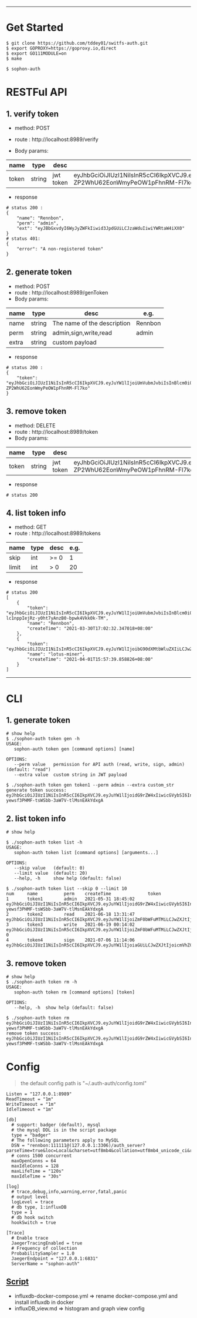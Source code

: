
---
# Get Started
```
$ git clone https://github.com/tddey01/switfs-auth.git
$ export GOPROXY=https://goproxy.io,direct
$ export GO111MODULE=on
$ make

$ sophon-auth
```

# RESTFul API
## 1. verify token
- method: POST
- route : http://localhost:8989/verify

- Body params:

name | type | desc |e.g.
---|---|---|---
token | string| jwt token | eyJhbGciOiJIUzI1NiIsInR5cCI6IkpXVCJ9.eyJuYW1lIjoiUmVubmJvbiIsInBlcm0iOiJhZG1pbiIsImV4dCI6ImV5SkJiR3h2ZHlJNld5SnlaV0ZrSWl3aWQzSnBkR1VpTENKemFXZHVJaXdpWVdSdGFXNGlYWDAifQ.gONkC1v8AuY-ZP2WhU62EonWmyPeOW1pFhnRM-Fl7ko

- response
```
# status 200 :
{
    "name": "Rennbon",
    "perm": "admin",
    "ext": "eyJBbGxvdyI6WyJyZWFkIiwid3JpdGUiLCJzaWduIiwiYWRtaW4iXX0"
}
# status 401:
{
    "error": "A non-registered token"
}
```

## 2. generate token
- method: POST
- route : http://localhost:8989/genToken
- Body params:

name | type | desc |e.g.
---|---|---|---
name | string| The name of the description |  Rennbon
perm | string | admin,sign,write,read | admin
extra | string | custom payload | 
- response
```
# status 200 :
{
    "token": "eyJhbGciOiJIUzI1NiIsInR5cCI6IkpXVCJ9.eyJuYW1lIjoiUmVubmJvbiIsInBlcm0iOiJhZG1pbiIsImV4dCI6ImV5SkJiR3h2ZHlJNld5SnlaV0ZrSWl3aWQzSnBkR1VpTENKemFXZHVJaXdpWVdSdGFXNGlYWDAifQ.gONkC1v8AuY-ZP2WhU62EonWmyPeOW1pFhnRM-Fl7ko"
}

```

## 3. remove token
- method: DELETE
- route : http://localhost:8989/token
- Body params:

name | type | desc |e.g.
---|---|---|---
token | string| jwt token |  eyJhbGciOiJIUzI1NiIsInR5cCI6IkpXVCJ9.eyJuYW1lIjoiUmVubmJvbiIsInBlcm0iOiJhZG1pbiIsImV4dCI6ImV5SkJiR3h2ZHlJNld5SnlaV0ZrSWl3aWQzSnBkR1VpTENKemFXZHVJaXdpWVdSdGFXNGlYWDAifQ.gONkC1v8AuY-ZP2WhU62EonWmyPeOW1pFhnRM-Fl7ko

- response
```
# status 200 
```

## 4. list token info
- method: GET
- route : http://localhost:8989/tokens

name | type | desc |e.g.
---|---|---|---
skip | int | \>= 0  |  1
limit | int | \> 0 | 20
- response
```
# status 200 
[
    {
        "token": "eyJhbGciOiJIUzI1NiIsInR5cCI6IkpXVCJ9.eyJuYW1lIjoiUmVubmJvbiIsInBlcm0iOiJhZG1pbiIsImV4dCI6ImV5SkJiR3h2ZHlJNld5SnlaV0ZrSWl3aWQzSnBkR1VpTENKemFXZHVJaXdpWVdSdGFXNGlYWDAifQ.Ct8Lc-lc1nppIejRz-y0ht7yAnzB0-bpwk4Vkk0k-TM",
        "name": "Rennbon",
        "createTime": "2021-03-30T17:02:32.347018+08:00"
    },
    {
        "token": "eyJhbGciOiJIUzI1NiIsInR5cCI6IkpXVCJ9.eyJuYW1lIjoibG90dXMtbWluZXIiLCJwZXJtIjoiYWRtaW4iLCJleHQiOiJleUpCYkd4dmR5STZXeUp5WldGa0lpd2lkM0pwZEdVaUxDSnphV2R1SWl3aVlXUnRhVzRpWFgwIn0.cwK2GgDydEY8pC8NBW2wlOBaoxDZhIdA1xgV6WSF63g",
        "name": "lotus-miner",
        "createTime": "2021-04-01T15:57:39.858826+08:00"
    }
]
```
---

# CLI
## 1. generate token
```
# show help
$ ./sophon-auth token gen -h
USAGE:
   sophon-auth token gen [command options] [name]

OPTIONS:
   --perm value   permission for API auth (read, write, sign, admin) (default: "read")
   --extra value  custom string in JWT payload

$ ./sophon-auth token gen token1 --perm admin --extra custom_str
generate token success: eyJhbGciOiJIUzI1NiIsInR5cCI6IkpXVCJ9.eyJuYW1lIjoidG9rZW4xIiwicGVybSI6InJlYWQiLCJleHQiOiIifQ.s3jvO-yewsf3PHMF-tsWSbb-3aW7V-tlMsnEAkYdxgA
```
## 2. list token info
```
# show help

$ ./sophon-auth token list -h
USAGE:
   sophon-auth token list [command options] [arguments...]

OPTIONS:
   --skip value   (default: 0)
   --limit value  (default: 20)
   --help, -h     show help (default: false)

$ ./sophon-auth token list --skip 0 --limit 10
num     name          perm    createTime              token
1       token1        admin   2021-05-31 18:45:02     eyJhbGciOiJIUzI1NiIsInR5cCI6IkpXVCJ9.eyJuYW1lIjoidG9rZW4xIiwicGVybSI6InJlYWQiLCJleHQiOiIifQ.s3jvO-yewsf3PHMF-tsWSbb-3aW7V-tlMsnEAkYdxgA
2       token2        read    2021-06-18 13:31:47     eyJhbGciOiJIUzI1NiIsInR5cCI6IkpXVCJ9.eyJuYW1lIjoiZmF0bWFuMTMiLCJwZXJtIjoicmVhZCIsImV4dCI6IiJ9.F0frWmZSsEpyZIY_VOQ9WiAVxAfzqUdhvrU16ltbP9U
3       token3        write   2021-06-19 00:14:02     eyJhbGciOiJIUzI1NiIsInR5cCI6IkpXVCJ9.eyJuYW1lIjoiZmF0bWFuMTMiLCJwZXJtIjoid3JpdGUiLCJleHQiOiIifQ.Txu3yYCAtbKL9jSzsf3ldDWz7WX5F3w7RnQBDzMtY-0
4       token4        sign    2021-07-06 11:14:06     eyJhbGciOiJIUzI1NiIsInR5cCI6IkpXVCJ9.eyJuYW1lIjoiaGUiLCJwZXJtIjoicmVhZCIsImV4dCI6IiJ9.Hjmnh4snGYc1lT2PplH4tffIdBNta7QPRiwCeWsty2s
```

## 3. remove token
```
# show help
$ ./sophon-auth token rm -h
USAGE:
   sophon-auth token rm [command options] [token]

OPTIONS:
   --help, -h  show help (default: false)

$ ./sophon-auth token rm eyJhbGciOiJIUzI1NiIsInR5cCI6IkpXVCJ9.eyJuYW1lIjoidG9rZW4xIiwicGVybSI6InJlYWQiLCJleHQiOiIifQ.s3jvO-yewsf3PHMF-tsWSbb-3aW7V-tlMsnEAkYdxgA 
remove token success: eyJhbGciOiJIUzI1NiIsInR5cCI6IkpXVCJ9.eyJuYW1lIjoidG9rZW4xIiwicGVybSI6InJlYWQiLCJleHQiOiIifQ.s3jvO-yewsf3PHMF-tsWSbb-3aW7V-tlMsnEAkYdxgA

```
# Config
>the default config path is "~/.auth-auth/config.toml"
```
Listen = "127.0.0.1:8989"
ReadTimeout = "1m"
WriteTimeout = "1m"
IdleTimeout = "1m"

[db]
  # support: badger (default), mysql
  # the mysql DDL is in the script package
  type = "badger"
  # The following parameters apply to MySQL
  DSN = "rennbon:111111@(127.0.0.1:3306)/auth_server?parseTime=true&loc=Local&charset=utf8mb4&collation=utf8mb4_unicode_ci&readTimeout=10s&writeTimeout=10s"
  # conns 1500 concurrent
  maxOpenConns = 64
  maxIdleConns = 128
  maxLifeTime = "120s"
  maxIdleTime = "30s"

[log]
  # trace,debug,info,warning,error,fatal,panic
  # output level
  logLevel = trace
  # db type, 1:influxDB
  type = 1
  # db hook switch
  hookSwitch = true

[Trace]
  # Enable trace
  JaegerTracingEnabled = true
  # Frequency of collection
  ProbabilitySampler = 1.0
  JaegerEndpoint = "127.0.0.1:6831"
  ServerName = "sophon-auth"
```

## [Script](./script)
- influxdb-docker-compose.yml => rename docker-compose.yml and install influxdb in docker
- influxDB_view.md => histogram and graph view config
